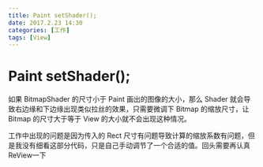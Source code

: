 ```yaml
---
title: Paint setShader();
date: 2017.2.23 14:30
categories: [工作]
tags: [View]
---
```

# Paint setShader();

如果 BitmapShader 的尺寸小于 Paint 画出的图像的大小，那么 Shader 就会导致右边缘和下边缘出现类似拉丝的效果，只需要微调下 Bitmap 的缩放尺寸，让 Bitmap 的尺寸大于等于 View 的大小就不会出现这种情况。

工作中出现的问题是因为传入的 Rect 尺寸有问题导致计算的缩放系数有问题，但是我没有细看这部分代码，只是自己手动调节了一个合适的值。回头需要再认真ReView一下